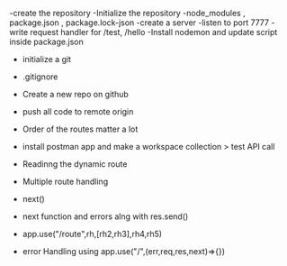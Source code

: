 -create the repository
-Initialize the repository
-node_modules , package.json , package.lock-json
-create a server
-listen to port 7777
-write request handler for /test, /hello
-Install nodemon and update script inside package.json


- initialize a git 
- .gitignore
- Create a new repo on github
- push all code to remote origin
- Order of the routes matter a lot

- install postman app and make a workspace collection > test API call

- Readinng the dynamic route
- Multiple route handling
- next()
- next function and errors alng with res.send()
- app.use("/route",rh,[rh2,rh3],rh4,rh5)
- error Handling using app.use("/",(err,req,res,next)=>{})




